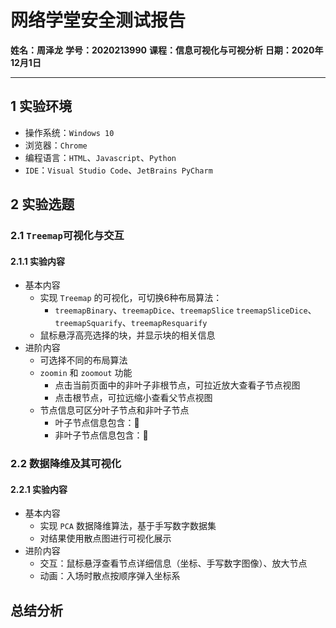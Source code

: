 # 网络学堂安全测试报告

**姓名：周泽龙**
**学号：2020213990**
**课程：信息可视化与可视分析**
**日期：2020年12月1日**

------

## 1 实验环境

* 操作系统：`Windows 10` 
* 浏览器：`Chrome`
* 编程语言：`HTML`、`Javascript`、`Python`
* `IDE`：`Visual Studio Code`、`JetBrains PyCharm`

## 2 实验选题

### 2.1 `Treemap`可视化与交互

#### 2.1.1 实验内容

* 基本内容
  * 实现 `Treemap` 的可视化，可切换6种布局算法：
    * `treemapBinary`、`treemapDice`、`treemapSlice`
      `treemapSliceDice`、`treemapSquarify`、`treemapResquarify`
  * 鼠标悬浮高亮选择的块，并显示块的相关信息
* 进阶内容
  * 可选择不同的布局算法
  * `zoomin` 和 `zoomout` 功能
    * 点击当前页面中的非叶子非根节点，可拉近放大查看子节点视图
    * 点击根节点，可拉远缩小查看父节点视图
  * 节点信息可区分叶子节点和非叶子节点
    * 叶子节点信息包含：🍂
    * 非叶子节点信息包含：🌳

### 2.2 数据降维及其可视化

#### 2.2.1 实验内容

* 基本内容
  * 实现 `PCA` 数据降维算法，基于手写数字数据集
  * 对结果使用散点图进行可视化展示
* 进阶内容
  * 交互：鼠标悬浮查看节点详细信息（坐标、手写数字图像）、放大节点
  * 动画：入场时散点按顺序弹入坐标系



## 总结分析



